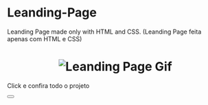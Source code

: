 # Leanding-Page
Leanding Page made only with HTML and CSS. (Leanding Page feita apenas com HTML e CSS)
 <h1 align="center"> 
  <img alt="Leanding Page Gif" title="#shift_alt" src="./assets/leading.gif" />
</h1>

<p>Click e confira todo o projeto </p> <a href="https://luiszkm.github.io/Leanding-Page/" target="_blank"><button style= "@import url('https://fonts.googleapis.com/css2?family=Inter:wght@100..900&display=swap');

body {
	background: #170F1E;
	display: grid;
	height: 100vh;
	place-items: center;
	-webkit-font-smoothing: antialiased;
	width: 100vw;
}

button {
  animation: 1.5s ease infinite alternate running shimmer;
  background: linear-gradient(90deg, #FFE27D 0%, #64E3FF 30%, #9192FF 85%);
  background-size: 200% 100%;
  border: none;
	border-radius: 6px;
  box-shadow: -2px -2px 10px rgba(255, 227, 126, 0.5), 2px 2px 10px rgba(144, 148, 255, 0.5);
  color: #170F1E;
  cursor: pointer;
	font-family: 'Inter', sans-serif;
  font-size: 16px;
	font-weight: 670;
  line-height: 24px;
  overflow: hidden;
  padding: 12px 24px;
  position: relative;
  text-decoration: none;
  transition: 0.2s;
  
  svg {
    left: -20px;
    opacity: 0.5;
    position: absolute;
    top: -2px;
    transition: 0.5s cubic-bezier(.5,-0.5,.5,1.5);
  }
  
  &:hover svg {
    opacity: 0.8;
    transform: translateX(50px) scale(1.5);
  }
  
  &:hover {
    transform: rotate(-3deg);
  }
  
  &:active {
    transform: scale(0.95) rotate(-3deg);
  }

}

@keyframes shimmer {
  to {
    background-size: 100% 100%;
    box-shadow: -2px -2px 6px rgba(255, 227, 126, 0.5), 2px 2px 6px rgba(144, 148, 255, 0.5);
  }
}>"
  Click me
  <svg width="79" height="46" viewBox="0 0 79 46" fill="none" xmlns="http://www.w3.org/2000/svg">
  <g filter="url(#filter0_f_618_1123)">
    <path d="M42.9 2H76.5L34.5 44H2L42.9 2Z" fill="url(#paint0_linear_618_1123)"/>
  </g>
  <defs>
    <filter id="filter0_f_618_1123" x="0" y="0" width="78.5" height="46" filterUnits="userSpaceOnUse" color-interpolation-filters="sRGB">
      <feFlood flood-opacity="0" result="BackgroundImageFix"/>
      <feBlend mode="normal" in="SourceGraphic" in2="BackgroundImageFix" result="shape"/>
      <feGaussianBlur stdDeviation="1" result="effect1_foregroundBlur_618_1123"/>
    </filter>
    <linearGradient id="paint0_linear_618_1123" x1="76.5" y1="2.00002" x2="34.5" y2="44" gradientUnits="userSpaceOnUse">
      <stop stop-color="white" stop-opacity="0.6"/>
      <stop offset="1" stop-color="white" stop-opacity="0.05"/>
    </linearGradient>
  </defs>
</svg>
</button></a>
